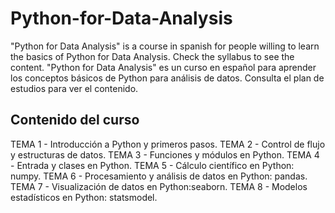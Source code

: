 # Python-for-Data-Analysis
"Python for Data Analysis" is a course in spanish for people willing to learn the basics of Python for Data Analysis. Check the syllabus to see the content. "Python for Data Analysis" es un curso en español para aprender los conceptos básicos de Python para análisis de datos. Consulta el plan de estudios para ver el contenido.

## **Contenido del curso**
TEMA 1 - Introducción a Python y primeros pasos.
TEMA 2 - Control de flujo y estructuras de datos.
TEMA 3 - Funciones y módulos en Python.
TEMA 4 - Entrada y clases en Python.
TEMA 5 - Cálculo científico en Python: numpy.
TEMA 6 - Procesamiento y análisis de datos en Python: pandas.
TEMA 7 - Visualización de datos en Python:seaborn.
TEMA 8 - Modelos estadísticos en Python: statsmodel.
